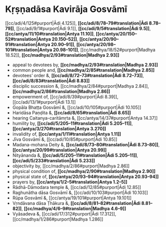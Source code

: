 # Kṛṣṇadāsa Kavirāja Gosvāmī

[[cc/adi/4/125#purport|Ādi 4.125]], **[[cc/adi/8/78–79#translation|Ādi 8.78–79]]**, [[cc/adi/9/1#purport|Ādi 9.1]], **[[cc/adi/9/5#translation|Ādi 9.5]]**, **[[cc/antya/11/10#translation|Antya 11.10]]**, **[[cc/antya/20/150–52#translation|Antya 20.150–52]]**, **[[cc/antya/20/90–91#translation|Antya 20.90–91]]**, **[[cc/antya/20/98–101#translation|Antya 20.98–101]]**, [[cc/madhya/18/52#purport|Madhya 18.52]], **[[cc/madhya/2/93#translation|Madhya 2.93]]**

* appeal to devotees by, **[[cc/madhya/2/93#translation|Madhya 2.93]]**
* common people and, **[[cc/madhya/2/85#translation|Madhya 2.85]]**
* devotees’ order &, **[[cc/adi/8/72–73#translation|Ādi 8.72–73]]**, **[[cc/adi/8/83#translation|Ādi 8.83]]**
* disciplic succession &, [[cc/madhya/2/84#purport|Madhya 2.84]], **[[cc/madhya/2/86#translation|Madhya 2.86]]**
* empowerment of, [[cc/adi/8/39#purport|Ādi 8.39]], [[cc/adi/13/1#purport|Ādi 13.1]]
* Gopāla Bhaṭṭa Gosvāmī &, [[cc/adi/10/105#purport|Ādi 10.105]]
* Haridāsa Paṇḍita &, **[[cc/adi/8/65#translation|Ādi 8.65]]**
* hearing Caitanya-caritāmṛta &, [[cc/antya/14/37#purport|Antya 14.37]]
* humility by, **[[cc/adi/5/205–11#translation|Ādi 5.205–11]]**, **[[cc/antya/3/270#translation|Antya 3.270]]**
* invalidity of, **[[cc/antya/1/11#translation|Antya 1.11]]**
* Jīva Gosvāmī &, [[cc/adi/10/85#purport|Ādi 10.85]]
* Madana-mohana Deity &, **[[cc/adi/8/73–80#translation|Ādi 8.73–80]]**, **[[cc/antya/20/99#translation|Antya 20.99]]**
* Nityānanda &, **[[cc/adi/5/205–11#translation|Ādi 5.205–11]]**, **[[cc/adi/5/233#translation|Ādi 5.233]]**
* objectivity by, [[cc/madhya/2/86#purport|Madhya 2.86]]
* physical condition of, **[[cc/madhya/2/90#translation|Madhya 2.90]]**
* physical state of, **[[cc/antya/20/93–94#translation|Antya 20.93–94]]**
* prayers by, **[[cc/antya/1/2–5#translation|Antya 1.2–5]]**
* Rādhā-Dāmodara temple &, [[cc/adi/12/85#purport|Ādi 12.85]]
* Raghunātha dāsa Gosvāmī &, [[cc/adi/10/103#purport|Ādi 10.103]]
* Rūpa Gosvāmī &, [[cc/antya/19/101#purport|Antya 19.101]]
* Vṛndāvana dāsa Ṭhākura &, **[[cc/adi/8/81–82#translation|Ādi 8.81–82]]**, **[[cc/madhya/4/6–9#translation|Madhya 4.6–9]]**
* Vyāsadeva &, [[cc/adi/17/312#purport|Ādi 17.312]], [[cc/madhya/1/286#purport|Madhya 1.286]]
